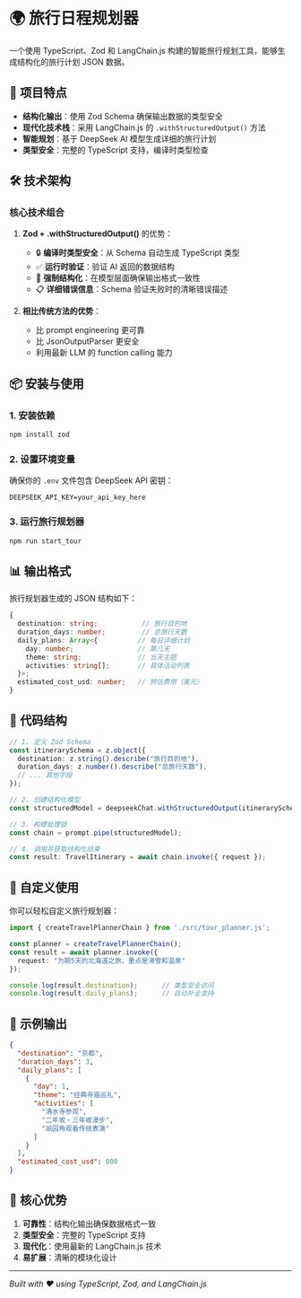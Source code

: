 # 🌍 旅行日程规划器

一个使用 TypeScript、Zod 和 LangChain.js 构建的智能旅行规划工具，能够生成结构化的旅行计划 JSON 数据。

## 🎯 项目特点

- **结构化输出**：使用 Zod Schema 确保输出数据的类型安全
- **现代化技术栈**：采用 LangChain.js 的 `.withStructuredOutput()` 方法
- **智能规划**：基于 DeepSeek AI 模型生成详细的旅行计划
- **类型安全**：完整的 TypeScript 支持，编译时类型检查

## 🛠 技术架构

### 核心技术组合

1. **Zod + .withStructuredOutput()** 的优势：
   - 🔒 **编译时类型安全**：从 Schema 自动生成 TypeScript 类型
   - ✅ **运行时验证**：验证 AI 返回的数据结构
   - 🎯 **强制结构化**：在模型层面确保输出格式一致性
   - 📋 **详细错误信息**：Schema 验证失败时的清晰错误描述

2. **相比传统方法的优势**：
   - 比 prompt engineering 更可靠
   - 比 JsonOutputParser 更安全
   - 利用最新 LLM 的 function calling 能力

## 📦 安装与使用

### 1. 安装依赖
```bash
npm install zod
```

### 2. 设置环境变量
确保你的 `.env` 文件包含 DeepSeek API 密钥：
```
DEEPSEEK_API_KEY=your_api_key_here
```

### 3. 运行旅行规划器
```bash
npm run start_tour
```

## 📊 输出格式

旅行规划器生成的 JSON 结构如下：

```typescript
{
  destination: string;           // 旅行目的地
  duration_days: number;         // 总旅行天数
  daily_plans: Array<{          // 每日详细计划
    day: number;                // 第几天
    theme: string;              // 当天主题
    activities: string[];       // 具体活动列表
  }>;
  estimated_cost_usd: number;   // 预估费用（美元）
}
```

## 🧩 代码结构

```typescript
// 1. 定义 Zod Schema
const itinerarySchema = z.object({
  destination: z.string().describe("旅行目的地"),
  duration_days: z.number().describe("总旅行天数"),
  // ... 其他字段
});

// 2. 创建结构化模型
const structuredModel = deepseekChat.withStructuredOutput(itinerarySchema);

// 3. 构建处理链
const chain = prompt.pipe(structuredModel);

// 4. 调用并获取结构化结果
const result: TravelItinerary = await chain.invoke({ request });
```

## 🔧 自定义使用

你可以轻松自定义旅行规划器：

```typescript
import { createTravelPlannerChain } from './src/tour_planner.js';

const planner = createTravelPlannerChain();
const result = await planner.invoke({
  request: "为期5天的北海道之旅，重点是滑雪和温泉"
});

console.log(result.destination);      // 类型安全访问
console.log(result.daily_plans);      // 自动补全支持
```

## 📝 示例输出

```json
{
  "destination": "京都",
  "duration_days": 3,
  "daily_plans": [
    {
      "day": 1,
      "theme": "经典寺庙巡礼",
      "activities": [
        "清水寺参观",
        "二年坂・三年坂漫步",
        "祇园角观看传统表演"
      ]
    }
  ],
  "estimated_cost_usd": 800
}
```

## 🎨 核心优势

1. **可靠性**：结构化输出确保数据格式一致
2. **类型安全**：完整的 TypeScript 支持
3. **现代化**：使用最新的 LangChain.js 技术
4. **易扩展**：清晰的模块化设计

---

*Built with ❤️ using TypeScript, Zod, and LangChain.js* 